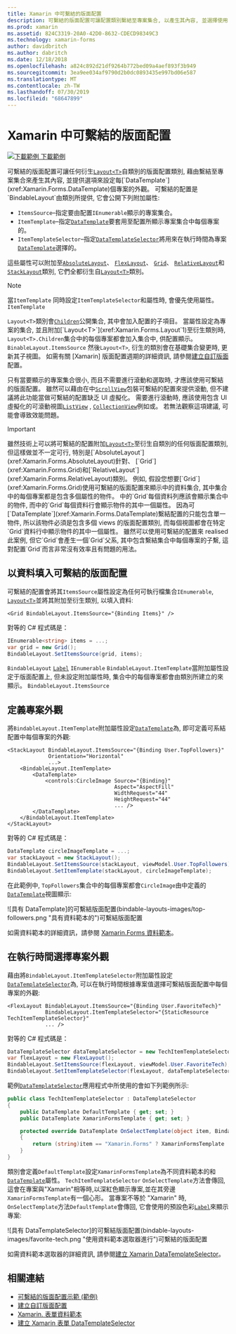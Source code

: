 ```yaml
---
title: Xamarin 中可繫結的版面配置
description: 可繫結的版面配置可讓配置類別繫結至專案集合, 以產生其內容, 並選擇使用 DataTemplate 來設定每個專案的外觀。
ms.prod: xamarin
ms.assetid: 824C3319-20A0-42D0-8632-CDECD98349C3
ms.technology: xamarin-forms
author: davidbritch
ms.author: dabritch
ms.date: 12/18/2018
ms.openlocfilehash: a824c892d21df9264b772bed09a4aef893f3b949
ms.sourcegitcommit: 3ea9ee034af9790d2b0dc0893435e997bd06e587
ms.translationtype: MT
ms.contentlocale: zh-TW
ms.lasthandoff: 07/30/2019
ms.locfileid: "68647899"
---
```

# <a name="bindable-layouts-in-xamarinforms"></a>Xamarin 中可繫結的版面配置

[![下載範例](~/media/shared/download.png) 下載範例](https://docs.microsoft.com/samples/xamarin/xamarin-forms-samples/userinterface-bindablelayouts)

可繫結的版面配置可讓任何衍生[`Layout<T>`](xref:Xamarin.Forms.Layout`1)自類別的版面配置類別, 藉由繫結至專案集合來產生其內容, 並提供選項來設定每[`DataTemplate`](xref:Xamarin.Forms.DataTemplate)個專案的外觀。 可繫結的配置是`BindableLayout`由類別所提供, 它會公開下列附加屬性:

- `ItemsSource`–指定要由配置`IEnumerable`顯示的專案集合。
- `ItemTemplate`–指定[`DataTemplate`](xref:Xamarin.Forms.DataTemplate)要套用至配置所顯示專案集合中每個專案的。
- `ItemTemplateSelector`–指定[`DataTemplateSelector`](xref:Xamarin.Forms.DataTemplateSelector)將用來在執行時間為專案[`DataTemplate`](xref:Xamarin.Forms.DataTemplate)選擇的。

這些屬性可以附加至[`AbsoluteLayout`](xref:Xamarin.Forms.AbsoluteLayout)、 [`FlexLayout`](xref:Xamarin.Forms.FlexLayout)、 [`Grid`](xref:Xamarin.Forms.Grid)、 [`RelativeLayout`](xref:Xamarin.Forms.RelativeLayout)和[`StackLayout`](xref:Xamarin.Forms.StackLayout)類別, 它們全都衍生自[`Layout<T>`](xref:Xamarin.Forms.Layout`1)類別。

> [!NOTE]
> 當`ItemTemplate` 同時設定`ItemTemplateSelector`和屬性時, 會優先使用屬性。 `ItemTemplate`

`Layout<T>`類別會[`Children`](xref:Xamarin.Forms.Layout`1.Children)公開集合, 其中會加入配置的子項目。 當屬性設定為專案的集合, 並且附加[`Layout<T>`](xref:Xamarin.Forms.Layout`1)至衍生類別時, `Layout<T>.Children`集合中的每個專案都會加入集合中, 供配置顯示。 `BinableLayout.ItemsSource` 然後`Layout<T>`, 衍生的類別會在基礎集合變更時, 更新其子視圖。 如需有關 [Xamarin] 版面配置週期的詳細資訊, 請參閱[建立自訂版面](~/xamarin-forms/user-interface/layouts/custom.md)配置。

只有當要顯示的專案集合很小, 而且不需要進行滾動和選取時, 才應該使用可繫結的版面配置。 雖然可以藉由在中[`ScrollView`](xref:Xamarin.Forms.ScrollView)包裝可繫結的配置來提供滾動, 但不建議將此功能當做可繫結的配置缺乏 UI 虛擬化。 需要進行滾動時, 應該使用包含 UI 虛擬化的可滾動視圖[`ListView`](xref:Xamarin.Forms.ListView) , [`CollectionView`](xref:Xamarin.Forms.CollectionView)例如或。 若無法觀察這項建議, 可能會導致效能問題。

> [!IMPORTANT]
>雖然技術上可以將可繫結的配置附加[`Layout<T>`](xref:Xamarin.Forms.Layout`1)至衍生自類別的任何版面配置類別, 但這樣做並不一定可行, 特別是[`AbsoluteLayout`](xref:Xamarin.Forms.AbsoluteLayout)針對、 [`Grid`](xref:Xamarin.Forms.Grid)和[`RelativeLayout`](xref:Xamarin.Forms.RelativeLayout)類別。 例如, 假設您想要[`Grid`](xref:Xamarin.Forms.Grid)使用可繫結的版面配置來顯示中的資料集合, 其中集合中的每個專案都是包含多個屬性的物件。 中的`Grid`每個資料列應該會顯示集合中的物件, 而中的`Grid`每個資料行會顯示物件的其中一個屬性。 因為可[`DataTemplate`](xref:Xamarin.Forms.DataTemplate)繫結配置的只能包含單一物件, 所以該物件必須是包含多個 views 的版面配置類別, 而每個視圖都會在特定`Grid`資料行中顯示物件的其中一個屬性。 雖然可以使用可繫結的配置來 realised 此案例, 但它`Grid`會產生一個`Grid`父系, 其中包含繫結集合中每個專案的子繫, 這對配置`Grid`而言非常沒有效率且有問題的用法。

## <a name="populating-a-bindable-layout-with-data"></a>以資料填入可繫結的版面配置

可繫結的配置會將其`ItemsSource`屬性設定為任何可執行檔集合`IEnumerable`, [`Layout<T>`](xref:Xamarin.Forms.Layout`1)並將其附加至衍生類別, 以填入資料:

```xaml
<Grid BindableLayout.ItemsSource="{Binding Items}" />
```

對等的 C# 程式碼是：

```csharp
IEnumerable<string> items = ...;
var grid = new Grid();
BindableLayout.SetItemsSource(grid, items);
```

`BindableLayout` [`Label`](xref:Xamarin.Forms.Label) `IEnumerable` `BindableLayout.ItemTemplate`當附加屬性設定于版面配置上, 但未設定附加屬性時, 集合中的每個專案都會由類別所建立的來顯示。 `BindableLayout.ItemsSource`

## <a name="defining-item-appearance"></a>定義專案外觀

將`BindableLayout.ItemTemplate`附加屬性設定[`DataTemplate`](xref:Xamarin.Forms.DataTemplate)為, 即可定義可系結配置中每個專案的外觀:

```xaml
<StackLayout BindableLayout.ItemsSource="{Binding User.TopFollowers}"
             Orientation="Horizontal"
             ...>
    <BindableLayout.ItemTemplate>
        <DataTemplate>
            <controls:CircleImage Source="{Binding}"
                                  Aspect="AspectFill"
                                  WidthRequest="44"
                                  HeightRequest="44"
                                  ... />
        </DataTemplate>
    </BindableLayout.ItemTemplate>
</StackLayout>
```

對等的 C# 程式碼是：

```csharp
DataTemplate circleImageTemplate = ...;
var stackLayout = new StackLayout();
BindableLayout.SetItemsSource(stackLayout, viewModel.User.TopFollowers);
BindableLayout.SetItemTemplate(stackLayout, circleImageTemplate);
```

在此範例中, `TopFollowers`集合中的每個專案都會`CircleImage`由中定義的[`DataTemplate`](xref:Xamarin.Forms.DataTemplate)視圖顯示:

![具有 DataTemplate]的可繫結版面配置(bindable-layouts-images/top-followers.png "具有資料範本的")可繫結版面配置

如需資料範本的詳細資訊，請參閱 [Xamarin.Forms 資料範本](~/xamarin-forms/app-fundamentals/templates/data-templates/index.md)。

## <a name="choosing-item-appearance-at-runtime"></a>在執行時間選擇專案外觀

藉由將`BindableLayout.ItemTemplateSelector`附加屬性設定[`DataTemplateSelector`](xref:Xamarin.Forms.DataTemplateSelector)為, 可以在執行時間根據專案值選擇可繫結版面配置中每個專案的外觀:

```xaml
<FlexLayout BindableLayout.ItemsSource="{Binding User.FavoriteTech}"
            BindableLayout.ItemTemplateSelector="{StaticResource TechItemTemplateSelector}"
            ... />
```

對等的 C# 程式碼是：

```csharp
DataTemplateSelector dataTemplateSelector = new TechItemTemplateSelector { ... };
var flexLayout = new FlexLayout();
BindableLayout.SetItemsSource(flexLayout, viewModel.User.FavoriteTech);
BindableLayout.SetItemTemplateSelector(flexLayout, dataTemplateSelector);
```

範例[`DataTemplateSelector`](xref:Xamarin.Forms.DataTemplateSelector)應用程式中所使用的會如下列範例所示:

```csharp
public class TechItemTemplateSelector : DataTemplateSelector
{
    public DataTemplate DefaultTemplate { get; set; }
    public DataTemplate XamarinFormsTemplate { get; set; }

    protected override DataTemplate OnSelectTemplate(object item, BindableObject container)
    {
        return (string)item == "Xamarin.Forms" ? XamarinFormsTemplate : DefaultTemplate;
    }
}
```

類別會定義`DefaultTemplate`設定`XamarinFormsTemplate`為不同資料範本的和[`DataTemplate`](xref:Xamarin.Forms.DataTemplate)屬性。 `TechItemTemplateSelector` `OnSelectTemplate`方法會傳回,這會在專案與"Xamarin"相等時,以深紅色顯示專案,並在其旁邊`XamarinFormsTemplate`有一個心形。 當專案不等於 "Xamarin" 時, `OnSelectTemplate`方法`DefaultTemplate`會傳回, 它會使用的預設色彩[`Label`](xref:Xamarin.Forms.Label)來顯示專案:

![具有 DataTemplateSelector]的可繫結版面配置(bindable-layouts-images/favorite-tech.png "使用資料範本選取器進行")可繫結的版面配置

如需資料範本選取器的詳細資訊, 請參閱[建立 Xamarin DataTemplateSelector](~/xamarin-forms/app-fundamentals/templates/data-templates/selector.md)。

## <a name="related-links"></a>相關連結

- [可繫結的版面配置示範 (範例)](https://docs.microsoft.com/samples/xamarin/xamarin-forms-samples/userinterface-bindablelayouts)
- [建立自訂版面配置](~/xamarin-forms/user-interface/layouts/custom.md)
- [Xamarin. 表單資料範本](~/xamarin-forms/app-fundamentals/templates/data-templates/index.md)
- [建立 Xamarin 表單 DataTemplateSelector](~/xamarin-forms/app-fundamentals/templates/data-templates/selector.md)
